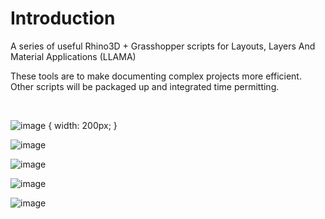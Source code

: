 # Introduction 
A series of useful Rhino3D + Grasshopper scripts for Layouts, Layers And Material Applications (LLAMA) 

These tools are to make documenting complex projects more efficient. Other scripts will be packaged up and integrated time permitting.

<br/>

![image](https://user-images.githubusercontent.com/76982323/158522345-6b2df24f-6844-4b54-8a75-7697f455fa22.png)  { width: 200px; }



![image](https://user-images.githubusercontent.com/76982323/158522281-2a0b914b-f72c-4c50-8754-1a5bc9c0bd75.png)

![image](https://user-images.githubusercontent.com/76982323/158522379-58f75ff3-22bb-4f68-b5db-dd94f8066aa3.png)


![image](https://user-images.githubusercontent.com/76982323/158522268-4d7f9413-46f5-4e3a-be2a-86e39734e6d4.png)

![image](https://user-images.githubusercontent.com/76982323/158522971-3e95eeaf-5e4a-4844-b33f-dfbe3b0c4d28.png)

